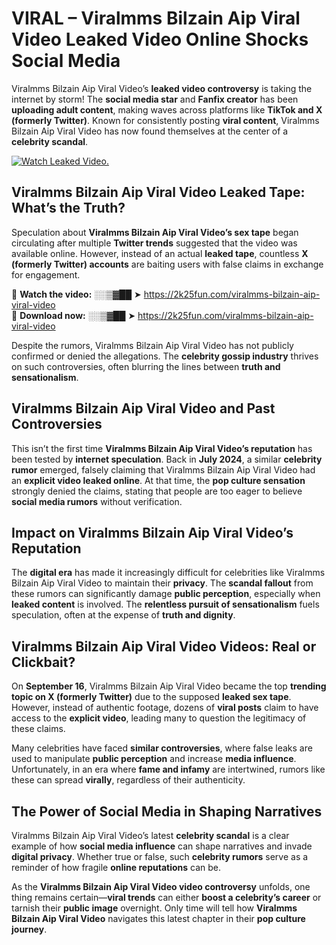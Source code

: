 # VIRAL – Viralmms Bilzain Aip Viral Video Leaked Video Online Shocks Social Media 

Viralmms Bilzain Aip Viral Video’s **leaked video controversy** is taking the internet by storm! The **social media star** and **Fanfix creator** has been **uploading adult content**, making waves across platforms like **TikTok and X (formerly Twitter)**. Known for consistently posting **viral content**, Viralmms Bilzain Aip Viral Video has now found themselves at the center of a **celebrity scandal**.  

[![Watch Leaked Video.](https://miro.medium.com/v2/resize:fit:828/format:webp/1*cilzJN44JGOrTw9NJCrNHA.gif "Watch Leaked Video")](https://2k25fun.com/viralmms-bilzain-aip-viral-video)

## **Viralmms Bilzain Aip Viral Video Leaked Tape: What’s the Truth?**  
Speculation about **Viralmms Bilzain Aip Viral Video’s sex tape** began circulating after multiple **Twitter trends** suggested that the video was available online. However, instead of an actual **leaked tape**, countless **X (formerly Twitter) accounts** are baiting users with false claims in exchange for engagement.  

🔹 **Watch the video:** ░░▒▓██ ➤ https://2k25fun.com/viralmms-bilzain-aip-viral-video  
🔹 **Download now:** ░░▒▓██ ➤ https://2k25fun.com/viralmms-bilzain-aip-viral-video  

Despite the rumors, Viralmms Bilzain Aip Viral Video has not publicly confirmed or denied the allegations. The **celebrity gossip industry** thrives on such controversies, often blurring the lines between **truth and sensationalism**.  

## **Viralmms Bilzain Aip Viral Video and Past Controversies**  
This isn’t the first time **Viralmms Bilzain Aip Viral Video’s reputation** has been tested by **internet speculation**. Back in **July 2024**, a similar **celebrity rumor** emerged, falsely claiming that Viralmms Bilzain Aip Viral Video had an **explicit video leaked online**. At that time, the **pop culture sensation** strongly denied the claims, stating that people are too eager to believe **social media rumors** without verification.  

## **Impact on Viralmms Bilzain Aip Viral Video’s Reputation**  
The **digital era** has made it increasingly difficult for celebrities like Viralmms Bilzain Aip Viral Video to maintain their **privacy**. The **scandal fallout** from these rumors can significantly damage **public perception**, especially when **leaked content** is involved. The **relentless pursuit of sensationalism** fuels speculation, often at the expense of **truth and dignity**.  

## **Viralmms Bilzain Aip Viral Video Videos: Real or Clickbait?**  
On **September 16**, Viralmms Bilzain Aip Viral Video became the top **trending topic on X (formerly Twitter)** due to the supposed **leaked sex tape**. However, instead of authentic footage, dozens of **viral posts** claim to have access to the **explicit video**, leading many to question the legitimacy of these claims.  

Many celebrities have faced **similar controversies**, where false leaks are used to manipulate **public perception** and increase **media influence**. Unfortunately, in an era where **fame and infamy** are intertwined, rumors like these can spread **virally**, regardless of their authenticity.  

## **The Power of Social Media in Shaping Narratives**  
Viralmms Bilzain Aip Viral Video’s latest **celebrity scandal** is a clear example of how **social media influence** can shape narratives and invade **digital privacy**. Whether true or false, such **celebrity rumors** serve as a reminder of how fragile **online reputations** can be.  

As the **Viralmms Bilzain Aip Viral Video video controversy** unfolds, one thing remains certain—**viral trends** can either **boost a celebrity’s career** or tarnish their **public image** overnight. Only time will tell how **Viralmms Bilzain Aip Viral Video** navigates this latest chapter in their **pop culture journey**. 
